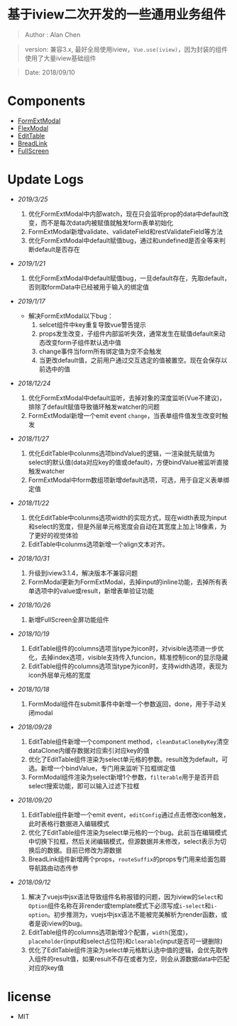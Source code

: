 # 基于iview二次开发的一些通用业务组件

> Author : Alan Chen

> version: 兼容3.x, 最好全局使用iview，`Vue.use(iview)`，因为封装的组件使用了大量iview基础组件

> Date: 2018/09/10 

# Components
* [FormExtModal](./docs/FormExtModal.md)
* [FlexModal](./docs/FlexModal.md)
* [EditTable](./docs/EditTable.md)
* [BreadLink](./docs/BreadLink.md)
* [FullScreen](./docs/FullScreen.md)
# Update Logs
* *2019/3/25*
    1. 优化FormExtModal中内部watch，现在只会监听prop的data中default改变，而不是每次data内被赋值就触发form表单初始化
    2. FormExtModal新增validate、validateField和restValidateField等方法
    3. 优化FormExtModal中default赋值bug，通过和undefined是否全等来判断default是否存在

* *2019/1/21*
    1. 优化FormExtModal中default赋值bug，一旦default存在，先取default，否则取formData中已经被用于输入的绑定值

* *2019/1/17*
    * 解决FormExtModal以下bug：
        1. selcet组件中key重复导致vue警告提示
        2. props发生改变，子组件内部监听失效，通常发生在赋值default来动态改变form子组件默认选中值
        3. change事件当form所有绑定值为空不会触发
        4. 当更改default值，之前用户通过交互选定的值被置空。现在会保存以前选中的值

* *2018/12/24*
    1. 优化FormExtModal中default监听，去掉对象的深度监听(Vue不建议)，排除了default赋值导致循环触发watcher的问题
    2. FormExtModal新增一个emit event `change`，当表单组件值发生改变时触发

* *2018/11/27*
    1. 优化EditTable中colunms选项bindValue的逻辑，一渲染就先赋值为select的默认值(data对应key的值或default)，方便bindValue被监听直接触发watcher
    2. FormExtModal中form数组项新增default选项，可选，用于自定义表单绑定值

* *2018/11/22*
    1. 优化EditTable中colunms选项width的实现方式，现在width表现为input和select的宽度，但是外层单元格宽度会自动在其宽度上加上18像素，为了更好的视觉体验
    2. EditTable中colunms选项新增一个align文本对齐。

* *2018/10/31*
    1. 升级到iview3.1.4，解决版本不兼容问题
    2. FormModal更新为FormExtModal，去掉input的inline功能，去掉所有表单选项中的value或result，新增表单验证功能

* *2018/10/26*
    1. 新增FullScreen全屏功能组件

* *2018/10/19*
    1. EditTable组件的columns选项当type为icon时，对visible选项进一步优化，去掉index选项，visible支持传入funcion，精准控制icon的显示隐藏
    2. EditTable组件的columns选项当type为icon时，支持width选项，表现为icon外层单元格的宽度

* *2018/10/18* 
    1. FormModal组件在submit事件中新增一个参数返回，done，用于手动关闭modal

* *2018/09/28* 
    1. EditTable组件新增一个component method，`cleanDataCloneByKey`清空dataClone内缓存数据对应索引对应key的值
    2. 优化了EditTable组件渲染为select单元格的参数。result改为default，可选。新增一个bindValue，专门用来监听下拉框绑定值
    3. FormModal组件渲染为select新增1个参数，`filterable`用于是否开启select搜索功能，即可以输入过滤下拉框

* *2018/09/20* 
    1. EditTable组件新增一个emit event，`editConfig`通过点击修改icon触发，此时表格行数据进入编辑模式
    2. 优化了EditTable组件渲染为select单元格的一个bug。此前当在编辑模式中切换下拉框，然后关闭编辑模式，但源数据并未修改，select表示为切换后的数据。目前已修改为源数据
    3. BreadLink组件新增两个props，`routeSuffix`的props专门用来给面包屑导航路由动态传参

* *2018/09/12* 
    1. 解决了vuejs中jsx语法导致组件名称报错的问题，因为iview的`Select`和`Option`组件名称在非render或template模式下必须写成`i-select`和`i-option`。初步推测为，vuejs中jsx语法不能被完美解析为render函数，或者是说iview的bug。
    2. EditTable组件的columns选项新增3个配置，`width`(宽度)，`placeholder`(input和select占位符)和`clearable`(input是否可一键删除)
    3. 优化了EditTable组件渲染为select单元格默认选中值的逻辑，会优先取传入组件的result值，如果result不存在或者为空，则会从源数据data中匹配对应的key值

# license
* MIT